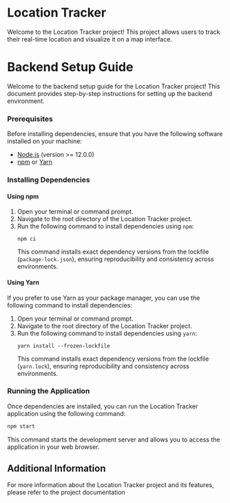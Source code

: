 
# Location Tracker

Welcome to the Location Tracker project! This project allows users to track their real-time location and visualize it on a map interface.


# Backend Setup Guide

Welcome to the backend setup guide for the Location Tracker project! This document provides step-by-step instructions for setting up the backend environment.


### Prerequisites

Before installing dependencies, ensure that you have the following software installed on your machine:

- [Node.js](https://nodejs.org/) (version >= 12.0.0)
- [npm](https://www.npmjs.com/) or [Yarn](https://yarnpkg.com/)

### Installing Dependencies

#### Using npm

1. Open your terminal or command prompt.
2. Navigate to the root directory of the Location Tracker project.
3. Run the following command to install dependencies using `npm`:
   ```
   npm ci
   ```
   This command installs exact dependency versions from the lockfile (`package-lock.json`), ensuring reproducibility and consistency across environments.

#### Using Yarn

If you prefer to use Yarn as your package manager, you can use the following command to install dependencies:

1. Open your terminal or command prompt.
2. Navigate to the root directory of the Location Tracker project.
3. Run the following command to install dependencies using `yarn`:
   ```
   yarn install --frozen-lockfile
   ```
   This command installs exact dependency versions from the lockfile (`yarn.lock`), ensuring reproducibility and consistency across environments.

### Running the Application

Once dependencies are installed, you can run the Location Tracker application using the following command:

```bash
npm start
```

This command starts the development server and allows you to access the application in your web browser.

## Additional Information

For more information about the Location Tracker project and its features, please refer to the project documentation 